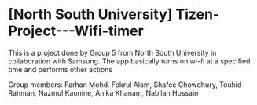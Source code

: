 # [North South University] Tizen-Project---Wifi-timer
This is a project done by Group 5 from North South University in collaboration with Samsung. The app basically turns on wi-fi at a specified time and performs other actions

Group members:
Farhan Mohd. Fokrul Alam,
Shafee Chowdhury,
Touhid Rahman,
Nazmul Kaonine,
Anika Khanam,
Nabilah Hossain
